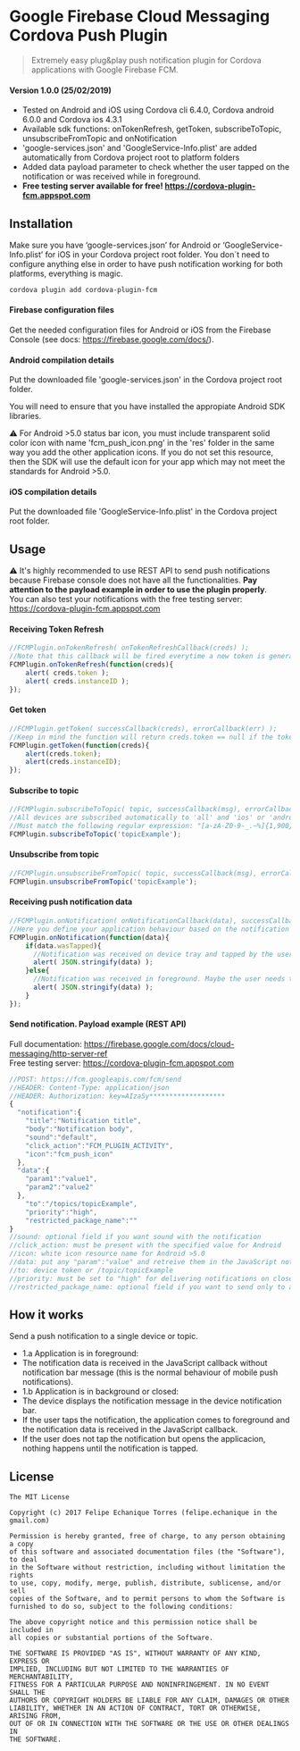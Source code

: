 # Google Firebase Cloud Messaging Cordova Push Plugin
> Extremely easy plug&play push notification plugin for Cordova applications with Google Firebase FCM.

#### Version 1.0.0 (25/02/2019)
- Tested on Android and iOS using Cordova cli 6.4.0, Cordova android 6.0.0 and Cordova ios 4.3.1
- Available sdk functions: onTokenRefresh, getToken, subscribeToTopic, unsubscribeFromTopic and onNotification
- 'google-services.json' and 'GoogleService-Info.plist' are added automatically from Cordova project root to platform folders
- Added data payload parameter to check whether the user tapped on the notification or was received while in foreground.
- **Free testing server available for free! https://cordova-plugin-fcm.appspot.com**

## Installation
Make sure you have ‘google-services.json’ for Android or  ‘GoogleService-Info.plist’ for iOS in your Cordova project root folder. You don´t need to configure anything else in order to have push notification working for both platforms, everything is magic.
```Bash
cordova plugin add cordova-plugin-fcm

```

#### Firebase configuration files
Get the needed configuration files for Android or iOS from the Firebase Console (see docs: https://firebase.google.com/docs/).

#### Android compilation details
Put the downloaded file 'google-services.json' in the Cordova project root folder.

You will need to ensure that you have installed the appropiate Android SDK libraries.


:warning: For Android >5.0 status bar icon, you must include transparent solid color icon with name 'fcm_push_icon.png' in the 'res' folder in the same way you add the other application icons.
If you do not set this resource, then the SDK will use the default icon for your app which may not meet the standards for Android >5.0.

#### iOS compilation details
Put the downloaded file 'GoogleService-Info.plist' in the Cordova project root folder.

## Usage

:warning: It's highly recommended to use REST API to send push notifications because Firebase console does not have all the functionalities. **Pay attention to the payload example in order to use the plugin properly**.  
You can also test your notifications with the free testing server: https://cordova-plugin-fcm.appspot.com

#### Receiving Token Refresh

```javascript
//FCMPlugin.onTokenRefresh( onTokenRefreshCallback(creds) );
//Note that this callback will be fired everytime a new token is generated, including the first time.
FCMPlugin.onTokenRefresh(function(creds){
    alert( creds.token );
	alert( creds.instanceID );
});
```

#### Get token

```javascript
//FCMPlugin.getToken( successCallback(creds), errorCallback(err) );
//Keep in mind the function will return creds.token == null if the token has not been established yet.
FCMPlugin.getToken(function(creds){
    alert(creds.token);
	alert(creds.instanceID);
});
```

#### Subscribe to topic

```javascript
//FCMPlugin.subscribeToTopic( topic, successCallback(msg), errorCallback(err) );
//All devices are subscribed automatically to 'all' and 'ios' or 'android' topic respectively.
//Must match the following regular expression: "[a-zA-Z0-9-_.~%]{1,900}".
FCMPlugin.subscribeToTopic('topicExample');
```

#### Unsubscribe from topic

```javascript
//FCMPlugin.unsubscribeFromTopic( topic, successCallback(msg), errorCallback(err) );
FCMPlugin.unsubscribeFromTopic('topicExample');
```

#### Receiving push notification data

```javascript
//FCMPlugin.onNotification( onNotificationCallback(data), successCallback(msg), errorCallback(err) )
//Here you define your application behaviour based on the notification data.
FCMPlugin.onNotification(function(data){
    if(data.wasTapped){
      //Notification was received on device tray and tapped by the user.
      alert( JSON.stringify(data) );
    }else{
      //Notification was received in foreground. Maybe the user needs to be notified.
      alert( JSON.stringify(data) );
    }
});
```

#### Send notification. Payload example (REST API)
Full documentation: https://firebase.google.com/docs/cloud-messaging/http-server-ref  
Free testing server: https://cordova-plugin-fcm.appspot.com
```javascript
//POST: https://fcm.googleapis.com/fcm/send
//HEADER: Content-Type: application/json
//HEADER: Authorization: key=AIzaSy*******************
{
  "notification":{
    "title":"Notification title",
    "body":"Notification body",
    "sound":"default",
    "click_action":"FCM_PLUGIN_ACTIVITY",
    "icon":"fcm_push_icon"
  },
  "data":{
    "param1":"value1",
    "param2":"value2"
  },
    "to":"/topics/topicExample",
    "priority":"high",
    "restricted_package_name":""
}
//sound: optional field if you want sound with the notification
//click_action: must be present with the specified value for Android
//icon: white icon resource name for Android >5.0
//data: put any "param":"value" and retreive them in the JavaScript notification callback
//to: device token or /topic/topicExample
//priority: must be set to "high" for delivering notifications on closed iOS apps
//restricted_package_name: optional field if you want to send only to a restricted app package (i.e: com.myapp.test)
```
## How it works
Send a push notification to a single device or topic.
- 1.a Application is in foreground:
 - The notification data is received in the JavaScript callback without notification bar message (this is the normal behaviour of mobile push notifications).
- 1.b Application is in background or closed:
 - The device displays the notification message in the device notification bar.
 - If the user taps the notification, the application comes to foreground and the notification data is received in the JavaScript callback.
 - If the user does not tap the notification but opens the applicacion, nothing happens until the notification is tapped.


## License
```
The MIT License

Copyright (c) 2017 Felipe Echanique Torres (felipe.echanique in the gmail.com)

Permission is hereby granted, free of charge, to any person obtaining a copy
of this software and associated documentation files (the "Software"), to deal
in the Software without restriction, including without limitation the rights
to use, copy, modify, merge, publish, distribute, sublicense, and/or sell
copies of the Software, and to permit persons to whom the Software is
furnished to do so, subject to the following conditions:

The above copyright notice and this permission notice shall be included in
all copies or substantial portions of the Software.

THE SOFTWARE IS PROVIDED "AS IS", WITHOUT WARRANTY OF ANY KIND, EXPRESS OR
IMPLIED, INCLUDING BUT NOT LIMITED TO THE WARRANTIES OF MERCHANTABILITY,
FITNESS FOR A PARTICULAR PURPOSE AND NONINFRINGEMENT. IN NO EVENT SHALL THE
AUTHORS OR COPYRIGHT HOLDERS BE LIABLE FOR ANY CLAIM, DAMAGES OR OTHER
LIABILITY, WHETHER IN AN ACTION OF CONTRACT, TORT OR OTHERWISE, ARISING FROM,
OUT OF OR IN CONNECTION WITH THE SOFTWARE OR THE USE OR OTHER DEALINGS IN
THE SOFTWARE.
```
